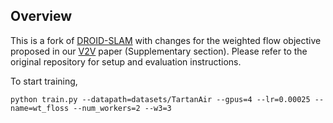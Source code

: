## Overview

This is a fork of [DROID-SLAM](https://github.com/princeton-vl/DROID-SLAM) with changes for the weighted flow objective proposed in our [V2V](https://github.com/swami1995/V2V) paper (Supplementary section). Please refer to the original repository for setup and evaluation instructions.

To start training,
```
python train.py --datapath=datasets/TartanAir --gpus=4 --lr=0.00025 --name=wt_floss --num_workers=2 --w3=3
```

